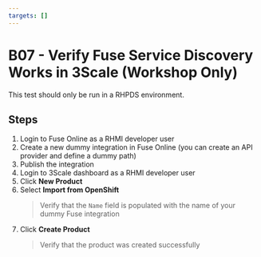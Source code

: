 ```yaml
---
targets: []
---
```


# B07 - Verify Fuse Service Discovery Works in 3Scale (Workshop Only)

This test should only be run in a RHPDS environment.

## Steps

1. Login to Fuse Online as a RHMI developer user
2. Create a new dummy integration in Fuse Online (you can create an API provider and define a dummy path)
3. Publish the integration
4. Login to 3Scale dashboard as a RHMI developer user
5. Click **New Product**
6. Select **Import from OpenShift**
   > Verify that the `Name` field is populated with the name of your dummy Fuse integration
7. Click **Create Product**
   > Verify that the product was created successfully
